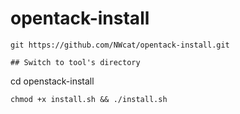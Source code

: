 # opentack-install
```
git https://github.com/NWcat/opentack-install.git 

## Switch to tool's directory
```
cd openstack-install
```
chmod +x install.sh && ./install.sh
